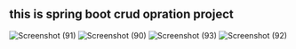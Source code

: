 ##  this is spring boot crud opration project  ##

![Screenshot (91)](https://github.com/user-attachments/assets/5b637f7b-6771-4302-a5fc-a98b5ae60b1c)
![Screenshot (90)](https://github.com/user-attachments/assets/16c36c01-2fe4-44e9-9f1f-3150a70bd8d6)
![Screenshot (93)](https://github.com/user-attachments/assets/b4899cc4-288c-451a-99ce-416725c4e974)
![Screenshot (92)](https://github.com/user-attachments/assets/82e698e8-8ae1-4d70-9646-2a31d44252c2)
